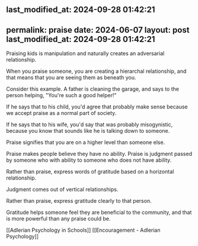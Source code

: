 last_modified_at: 2024-09-28 01:42:21
---
permalink: praise
date: 2024-06-07
layout: post
last_modified_at: 2024-09-28 01:42:21
---
Praising kids is manipulation and naturally creates an adversarial relationship. 

When you praise someone, you are creating a hierarchal relationship, and that means that you are seeing them as beneath you. 

Consider this example. A father is cleaning the garage, and says to the person helping, "You're such a good helper!"

If he says that to his child, you'd agree that probably make sense because we accept praise as a normal part of society.

If he says that to his wife, you'd say that was probably misogynistic, because you know that sounds like he is talking down to someone. 

Praise signifies that you are on a higher level than someone else. 

Praise makes people believe they have no ability. Praise is judgment passed by someone who with ability to someone who does not have ability. 

Rather than praise, express words of gratitude based on a horizontal relationship. 

Judgment comes out of vertical relationships. 

Rather than praise, express gratitude clearly to that person. 

Gratitude helps someone feel they are beneficial to the community, and that is more powerful than any praise could be. 


[[Adlerian Psychology in Schools]]
[[Encouragement - Adlerian Psychology]]